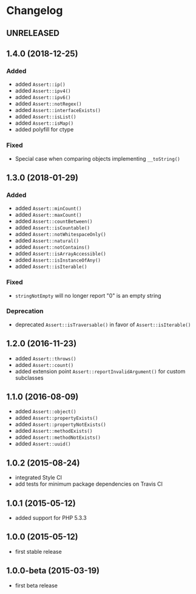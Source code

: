 Changelog
=========

## UNRELEASED

## 1.4.0 (2018-12-25)

### Added

* added `Assert::ip()`
* added `Assert::ipv4()`
* added `Assert::ipv6()`
* added `Assert::notRegex()`
* added `Assert::interfaceExists()`
* added `Assert::isList()`
* added `Assert::isMap()`
* added polyfill for ctype

### Fixed

* Special case when comparing objects implementing `__toString()`

## 1.3.0 (2018-01-29)

### Added 

* added `Assert::minCount()`
* added `Assert::maxCount()`
* added `Assert::countBetween()`
* added `Assert::isCountable()`
* added `Assert::notWhitespaceOnly()`
* added `Assert::natural()`
* added `Assert::notContains()`
* added `Assert::isArrayAccessible()`
* added `Assert::isInstanceOfAny()`
* added `Assert::isIterable()`

### Fixed

* `stringNotEmpty` will no longer report "0" is an empty string

### Deprecation

* deprecated `Assert::isTraversable()` in favor of `Assert::isIterable()`

## 1.2.0 (2016-11-23)

 * added `Assert::throws()`
 * added `Assert::count()`
 * added extension point `Assert::reportInvalidArgument()` for custom subclasses

## 1.1.0 (2016-08-09)

 * added `Assert::object()`
 * added `Assert::propertyExists()`
 * added `Assert::propertyNotExists()`
 * added `Assert::methodExists()`
 * added `Assert::methodNotExists()`
 * added `Assert::uuid()`

## 1.0.2 (2015-08-24)

 * integrated Style CI
 * add tests for minimum package dependencies on Travis CI

## 1.0.1 (2015-05-12)

 * added support for PHP 5.3.3

## 1.0.0 (2015-05-12)

 * first stable release

## 1.0.0-beta (2015-03-19)

 * first beta release
